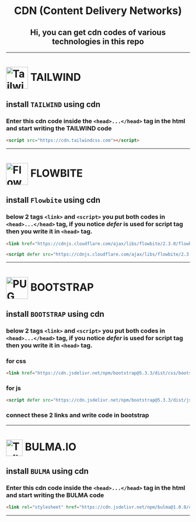 <h1 align="center">
    CDN (Content Delivery Networks)
</h1>

<h2 align="center">Hi, you can get cdn codes of various technologies in this repo</h2>

---

# <img align="center" src="https://raw.githubusercontent.com/jasurhaydarovcode/jasurhaydarovcode/main/FremWork%20%26%20Library/tailwind.svg" alt="Tailwind" title="TAILWIND" width="60"> TAILWIND


## install `TAILWIND` using cdn 

### Enter this cdn code inside the `<head>...</head>` tag in the html and start writing the TAILWIND code

```html
<script src="https://cdn.tailwindcss.com"></script>
```

---

# <img align="center" src="https://raw.githubusercontent.com/jasurhaydarovcode/jasurhaydarovcode/main/FremWork%20%26%20Library/flowbite-logo.png" alt="Flowbite" title="FLOWBITE" width="60"> FLOWBITE


## install `Flowbite` using cdn 


### below 2 tags `<link>` and `<script>` you put both codes in `<head>...</head>` tag, if you notice ___defer___ is used for script tag then you write it in `<head>` tag.

```html
<link href="https://cdnjs.cloudflare.com/ajax/libs/flowbite/2.3.0/flowbite.min.css" rel="stylesheet" />
```

```html
<script defer src="https://cdnjs.cloudflare.com/ajax/libs/flowbite/2.3.0/flowbite.min.js"></script>
```

---

# <img align="center" src="https://raw.githubusercontent.com/jasurhaydarovcode/jasurhaydarovcode/main/FremWork%20%26%20Library/bootstrap.svg" alt="PUG" title="PUG" width="60"> BOOTSTRAP


## install `BOOTSTRAP` using cdn 

### below 2 tags `<link>` and `<script>` you put both codes in `<head>...</head>` tag, if you notice ___defer___ is used for script tag then you write it in `<head>` tag.

### for css

```html
<link href="https://cdn.jsdelivr.net/npm/bootstrap@5.3.3/dist/css/bootstrap.min.css" rel="stylesheet" integrity="sha384-QWTKZyjpPEjISv5WaRU9OFeRpok6YctnYmDr5pNlyT2bRjXh0JMhjY6hW+ALEwIH" crossorigin="anonymous">
```

### for js

```html
<script defer src="https://cdn.jsdelivr.net/npm/bootstrap@5.3.3/dist/js/bootstrap.bundle.min.js" integrity="sha384-YvpcrYf0tY3lHB60NNkmXc5s9fDVZLESaAA55NDzOxhy9GkcIdslK1eN7N6jIeHz" crossorigin="anonymous"></script>
```

### connect these 2 links and write code in bootstrap

---

# <img align="center" src="https://static-00.iconduck.com/assets.00/bulma-icon-704x1024-ogprv5be.png" alt="Tailwind" title="TAILWIND" width="45"> BULMA.IO


## install `BULMA` using cdn 

### Enter this cdn code inside the `<head>...</head>` tag in the html and start writing the BULMA code

```html
<link rel="stylesheet" href="https://cdn.jsdelivr.net/npm/bulma@1.0.0/css/bulma.min.css">
```

---